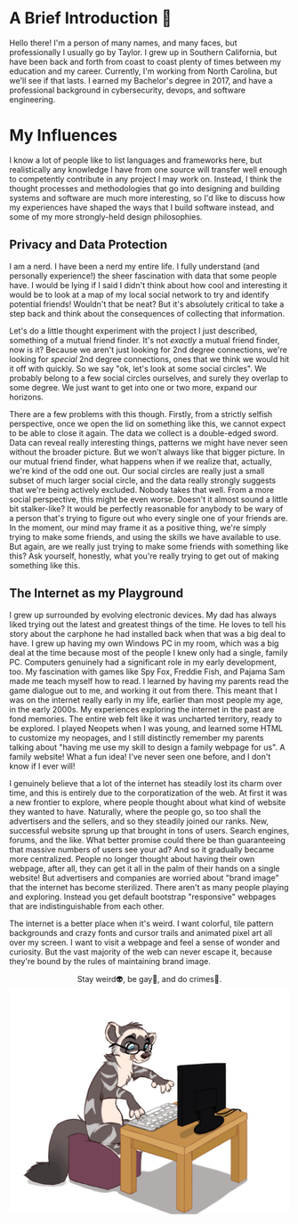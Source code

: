 # A Brief Introduction 🦊
Hello there! I'm a person of many names, and many faces, but professionally I usually go by Taylor.
I grew up in Southern California, but have been back and forth from coast to coast plenty of times
between my education and my career. Currently, I'm working from North Carolina, but we'll see if
that lasts. I earned my Bachelor's degree in 2017, and have a professional background in cybersecurity,
devops, and software engineering. 

# My Influences
I know a lot of people like to list languages and frameworks here, but realistically any knowledge
I have from one source will transfer well enough to competently contribute in any project I may
work on. Instead, I think the thought processes and methodologies that go into designing and building
systems and software are much more interesting, so I'd like to discuss how my experiences have
shaped the ways that I build software instead, and some of my more strongly-held design philosophies.

## Privacy and Data Protection
I am a nerd. I have been a nerd my entire life. I fully understand (and personally experience!) the
sheer fascination with data that some people have. I would be lying if I said I didn't think about
how cool and interesting it would be to look at a map of my local social network to try and identify
potential friends! Wouldn't that be neat? But it's absolutely critical to take a step back and think
about the consequences of collecting that information.

Let's do a little thought experiment with the project I just described, something of a mutual friend
finder. It's not *exactly* a mutual friend finder, now is it? Because we aren't just looking for 2nd
degree connections, we're looking for *special* 2nd degree connections, ones that we think we would
hit it off with quickly. So we say "ok, let's look at some social circles". We probably belong to a
few social circles ourselves, and surely they overlap to some degree. We just want to get into one or
two more, expand our horizons.

There are a few problems with this though. Firstly, from a strictly selfish perspective, once we
open the lid on something like this, we cannot expect to be able to close it again. The data we
collect is a double-edged sword. Data can reveal really interesting things, patterns we might
have never seen without the broader picture. But we won't always like that bigger picture. In our
mutual friend finder, what happens when if we realize that, actually, we're kind of the odd one out.
Our social circles are really just a small subset of much larger social circle, and the data really
strongly suggests that we're being actively excluded. Nobody takes that well. From a more social
perspective, this might be even worse. Doesn't it almost sound a little bit stalker-like? It would
be perfectly reasonable for anybody to be wary of a person that's trying to figure out who every
single one of your friends are. In the moment, our mind may frame it as a positive thing, we're
simply trying to make some friends, and using the skills we have available to use. But again, are
we really just trying to make some friends with something like this? Ask yourself, honestly, what
you're really trying to get out of making something like this.

## The Internet as my Playground
I grew up surrounded by evolving electronic devices. My dad has always liked trying out the latest
and greatest things of the time. He loves to tell his story about the carphone he had installed
back when that was a big deal to have. I grew up having my own Windows PC in my room, which was a
big deal at the time because most of the people I knew only had a single, family PC. Computers
genuinely had a significant role in my early development, too. My fascination with games like
Spy Fox, Freddie Fish, and Pajama Sam made me teach myself how to read. I learned by having my
parents read the game dialogue out to me, and working it out from there. This meant that I was on
the internet really early in my life, earlier than most people my age, in the early 2000s. My
experiences exploring the internet in the past are fond memories. The entire web felt like it
was uncharted territory, ready to be explored. I played Neopets when I was young, and learned
some HTML to customize my neopages, and I still distinctly remember my parents talking about
"having me use my skill to design a family webpage for us". A family website! What a fun idea!
I've never seen one before, and I don't know if I ever will!

I genuinely believe that a lot of the internet has steadily lost its charm over time, and this
is entirely due to the corporatization of the web. At first it was a new frontier to explore,
where people thought about what kind of website they wanted to have. Naturally, where the people
go, so too shall the advertisers and the sellers, and so they steadily joined our ranks. New,
successful website sprung up that brought in tons of users. Search engines, forums, and the
like. What better promise could there be than guaranteeing that massive numbers of users see
your ad? And so it gradually became more centralized. People no longer thought about having their
own webpage, after all, they can get it all in the palm of their hands on a single website! But
advertisers and companies are worried about "brand image" that the internet has become sterilized.
There aren't as many people playing and exploring. Instead you get default bootstrap "responsive"
webpages that are indistinguishable from each other.

The internet is a better place when it's weird. I want colorful, tile pattern backgrounds and
crazy fonts and cursor trails and animated pixel art all over my screen. I want to visit a webpage
and feel a sense of wonder and curiosity. But the vast majority of the web can never escape it,
because they're bound by the rules of maintaining brand image.

<div align="center">
Stay weird👽, be gay🌈, and do crimes🚨.
<img src="https://github.com/tfdahlin/tfdahlin/blob/main/typing.gif"></img>
</div>
